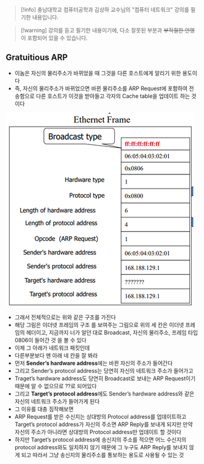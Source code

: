 > [!info] 충남대학교 컴퓨터공학과 김상하 교수님의 "컴퓨터 네트워크" 강의를 필기한 내용입니다.

> [!warning] 강의를 듣고 필기한 내용이기에, 다소 잘못된 부분과 ~~부적절한 언행~~ 이 포함되어 있을 수 있습니다.

## Gratuitious ARP

- 이놈은 자신의 물리주소가 바뀌었을 때 그것을 다른 호스트에게 알리기 위한 용도이다
- 즉, 자신의 물리주소가 바뀌었으면 바뀐 물리주소를 ARP Request에 포함하여 전송함으로 다른 호스트가 이것을 받아들고 각자의 Cache table을 업데이트 하는 것이다

![%E1%84%89%E1%85%B5%E1%86%AF%E1%84%89%E1%85%B3%E1%86%B804%20-%20GARP%203992cfa98edd4d10809c4f9cc7f0bd2e/image1.png](comnet.fall.2021.cse.cnu.ac.kr/images/prac03_3992cfa98edd4d10809c4f9cc7f0bd2e/image1.png)

- 그래서 전체적으로는 위와 같은 구조를 가진다
- 해당 그림은 이더넷 프레임의 구조 를 보여주는 그림으로 위의 세 칸은 이더넷 프레임의 헤더이고, 지금까지 너가 알던 대로 Broadcast, 자신의 물리주소, 프레임 타입 0806이 들어간 것 을 볼 수 있다
- 이제 그 아래가 네트워크 패킷인데
- 다른부분보다 맨 아래 네 칸을 잘 봐라
- 먼저 **Sender’s hardware address**에는 바뀐 자신의 주소가 들어간다
- 그리고 Sender’s protocol address는 당연히 자신의 네트워크 주소가 들어가고
- Traget’s hardware address도 당연히 Broadcast로 보내는 ARP Request이기 때문에 알 수 없으므로 ??로 되어있다
- 그리고 **Target’s protocol address**에도 Sender’s hardware address와 같은 자신의 네트워크 주소가 들어가게 된다
- 그 이유를 대충 짐작해보면
- ARP Request를 받은 수신지는 상대방의 Protocol address를 업데이트하고 Target’s protocol address가 자신의 주소면 ARP Reply를 보내게 되지만 만약 자신의 주소가 아니라면 상대방의 Protocol address만 업데이트 할 것이다
- 하지만 Target’s protocol address에 송신지의 주소를 적으면 어느 수신지의 protocol address와도 일치하지 않기 때문에 그 누구도 ARP Reply를 보내지 않게 되고 따라서 그냥 송신지의 물리주소를 통보하는 용도로 사용될 수 있는 것